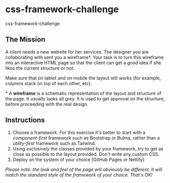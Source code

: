 # css-framework-challenge
css-framework-challenge

## The Mission

A client needs a new website for her services. The designer you are collaborating with sent you a wireframe\*. Your task is to turn this wireframe into an interactive HTML page so that the client can get a good idea if she likes the current structure or not.

Make sure that on tablet and on mobile the layout still works (for example, columns stack on top of each other, etc).

\* A **wireframe** is a schematic representation of the layout and structure of the page. It usually looks all grey. It is used to get approval on the structure, before proceeding with the real design.

## Instructions

1. Choose a framework. For this exercise it's better to start with a _component-first_ framework such as Bootstrap or Bulma, rather than a _utility-first_ framework such as Tailwind.
2. Using _exclusively_ the classes provided by your framework, try to get as close as possible to the layout provided. Don't write any custom CSS.
3. Deploy on the system of your choice (GitHub Pages or Netlify)

_Please note: the look and feel of the page will obviously be different. It will match the standard style of the framework of your choice. That's OK!_

